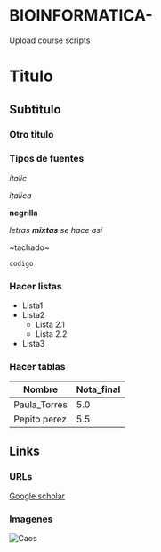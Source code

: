 # BIOINFORMATICA-
Upload course scripts

# Titulo 
## Subtitulo 
### Otro titulo 

### Tipos de fuentes 
*italic*

_italica_

**negrilla**

_letras **mixtas** se hace así_

~tachado~

```codigo```

### Hacer listas 

* Lista1
* Lista2
  * Lista 2.1
  * Lista 2.2
* Lista3

### Hacer tablas  

Nombre | Nota_final
-------|-----------
Paula_Torres | 5.0
Pepito perez | 5.5

## Links 
### URLs

[Google scholar](https://scholar.google.com/citations?user=Oqq-sgcAAAAJ&hl=es)

### Imagenes 
![Caos](https://github.com/Yef05/BIOINFORMATICA-/blob/main/salticidae_clustal.treefile.png)
